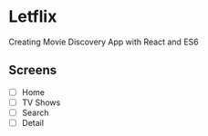 # Letflix

Creating Movie Discovery App with React and ES6

## Screens

- [ ] Home
- [ ] TV Shows
- [ ] Search
- [ ] Detail
